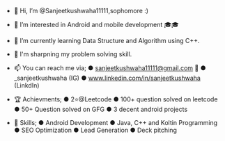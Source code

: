 - 👋 Hi, I’m @Sanjeetkushwaha11111,sophomore :)
- 👀 I’m interested in Android and mobile development 🎓🎓
- 🌱 I’m currently learning Data Structure and Algorithm using C++.
- 💞️ I'm sharpning my problem solving skill.
- 📫 You can reach me via;
                           ● sanjeetkushwaha11111@gmail.com 📧
                           ● _sanjeetkushwaha (IG)
                           ● www.linkedin.com/in/sanjeetkushwaha (LinkdIn)
- 🏆 Achievments;
                  ● 2⭐@Leetcode
                  ● 100+ question solved on leetcode
                  ● 50+ Question solved on GFG
                  ● 3 decent android projects
                  
 
- 🚀 Skills;
              ● Android Development
              ● Java, C++ and Koltin Programming
              ● SEO Optimization
              ● Lead Generation
              ● Deck pitching
              
<!---
You can check out my recent and ongoing project in repository 👉👉
--->
